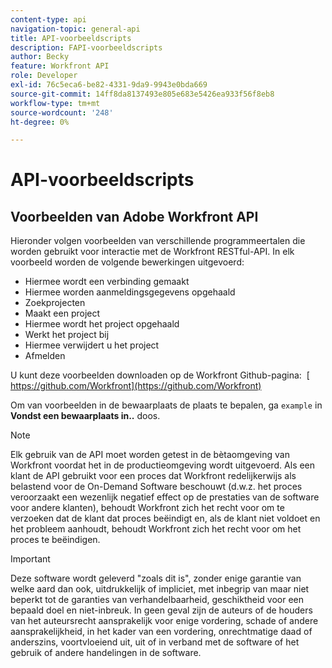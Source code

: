 ```yaml
---
content-type: api
navigation-topic: general-api
title: API-voorbeeldscripts
description: FAPI-voorbeeldscripts
author: Becky
feature: Workfront API
role: Developer
exl-id: 76c5eca6-be82-4331-9da9-9943e0bda669
source-git-commit: 14ff8da8137493e805e683e5426ea933f56f8eb8
workflow-type: tm+mt
source-wordcount: '248'
ht-degree: 0%

---
```



# API-voorbeeldscripts

## Voorbeelden van Adobe Workfront API

Hieronder volgen voorbeelden van verschillende programmeertalen die worden gebruikt voor interactie met de Workfront RESTful-API. In elk voorbeeld worden de volgende bewerkingen uitgevoerd:

* Hiermee wordt een verbinding gemaakt
* Hiermee worden aanmeldingsgegevens opgehaald
* Zoekprojecten
* Maakt een project
* Hiermee wordt het project opgehaald
* Werkt het project bij
* Hiermee verwijdert u het project
* Afmelden

U kunt deze voorbeelden downloaden op de Workfront Github-pagina:  [ https://github.com/Workfront](https://github.com/Workfront)

Om van voorbeelden in de bewaarplaats de plaats te bepalen, ga `example` in **Vondst een bewaarplaats in..** doos.

>[!NOTE]
>
>Elk gebruik van de API moet worden getest in de bètaomgeving van Workfront voordat het in de productieomgeving wordt uitgevoerd. Als een klant de API gebruikt voor een proces dat Workfront redelijkerwijs als belastend voor de On-Demand Software beschouwt (d.w.z. het proces veroorzaakt een wezenlijk negatief effect op de prestaties van de software voor andere klanten), behoudt Workfront zich het recht voor om te verzoeken dat de klant dat proces beëindigt en, als de klant niet voldoet en het probleem aanhoudt, behoudt Workfront zich het recht voor om het proces te beëindigen.

>[!IMPORTANT]
>
>Deze software wordt geleverd &quot;zoals dit is&quot;, zonder enige garantie van welke aard dan ook, uitdrukkelijk of impliciet, met inbegrip van maar niet beperkt tot de garanties van verhandelbaarheid, geschiktheid voor een bepaald doel en niet-inbreuk. In geen geval zijn de auteurs of de houders van het auteursrecht aansprakelijk voor enige vordering, schade of andere aansprakelijkheid, in het kader van een vordering, onrechtmatige daad of anderszins, voortvloeiend uit, uit of in verband met de software of het gebruik of andere handelingen in de software.
